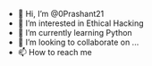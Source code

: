 - 👋 Hi, I’m @0Prashant21
- 👀 I’m interested in Ethical Hacking
- 🌱 I’m currently learning Python
- 💞️ I’m looking to collaborate on ...
- 📫 How to reach me 

<!---
0Prashant21/0Prashant21 is a ✨ special ✨ repository because its `README.md` (this file) appears on your GitHub profile.
You can click the Preview link to take a look at your changes.
--->

